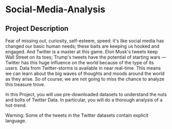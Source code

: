 # Social-Media-Analysis
## Project Description
Fear of missing out, curiosity, self-esteem, speed: it's like social media has changed our basic human needs; these baits are keeping us hooked and engaged. And Twitter is a master at this game. Elon Musk's tweets keep Wall Street on its toes; Trump's tweets have the potential of starting wars — Twitter has this huge influence on the world because of the type of its users. Data from Twitter-storms is available in near real-time. This means we can learn about the big waves of thoughts and moods around the world as they arise. So of course, we are not going to miss the chance to analyze this treasure trove.

In this Project, you will use pre-downloaded datasets to understand the nuts and bolts of Twitter Data. In particular, you will do a thorough analysis of a hot-trend.

Warning: Some of the tweets in the Twitter datasets contain explicit language.
